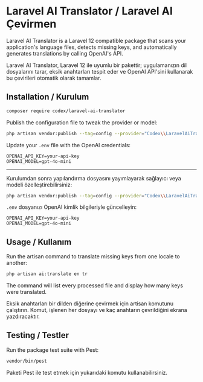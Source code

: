 # Laravel AI Translator / Laravel AI Çevirmen

Laravel AI Translator is a Laravel 12 compatible package that scans your application's language files, detects missing keys, and automatically generates translations by calling OpenAI's API.

Laravel AI Translator, Laravel 12 ile uyumlu bir pakettir; uygulamanızın dil dosyalarını tarar, eksik anahtarları tespit eder ve OpenAI API'sini kullanarak bu çevirileri otomatik olarak tamamlar.

## Installation / Kurulum

```bash
composer require codex/laravel-ai-translator
```

Publish the configuration file to tweak the provider or model:

```bash
php artisan vendor:publish --tag=config --provider="Codex\\LaravelAiTranslator\\AiTranslatorServiceProvider"
```

Update your `.env` file with the OpenAI credentials:

```
OPENAI_API_KEY=your-api-key
OPENAI_MODEL=gpt-4o-mini
```

---

Kurulumdan sonra yapılandırma dosyasını yayımlayarak sağlayıcı veya modeli özelleştirebilirsiniz:

```bash
php artisan vendor:publish --tag=config --provider="Codex\\LaravelAiTranslator\\AiTranslatorServiceProvider"
```

`.env` dosyanızı OpenAI kimlik bilgileriyle güncelleyin:

```
OPENAI_API_KEY=your-api-key
OPENAI_MODEL=gpt-4o-mini
```

## Usage / Kullanım

Run the artisan command to translate missing keys from one locale to another:

```bash
php artisan ai:translate en tr
```

The command will list every processed file and display how many keys were translated.

Eksik anahtarları bir dilden diğerine çevirmek için artisan komutunu çalıştırın. Komut, işlenen her dosyayı ve kaç anahtarın çevrildiğini ekrana yazdıracaktır.

## Testing / Testler

Run the package test suite with Pest:

```bash
vendor/bin/pest
```

Paketi Pest ile test etmek için yukarıdaki komutu kullanabilirsiniz.
